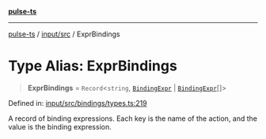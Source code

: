 [**pulse-ts**](../../../README.md)

***

[pulse-ts](../../../README.md) / [input/src](../README.md) / ExprBindings

# Type Alias: ExprBindings

> **ExprBindings** = `Record`\<`string`, [`BindingExpr`](BindingExpr.md) \| [`BindingExpr`](BindingExpr.md)[]\>

Defined in: [input/src/bindings/types.ts:219](https://github.com/jlehett/pulse-ts/blob/95f7e0ab0aafbcd2aad691251c554317b3dfe19c/packages/input/src/bindings/types.ts#L219)

A record of binding expressions. Each key is the name of the action, and the value is the binding expression.
